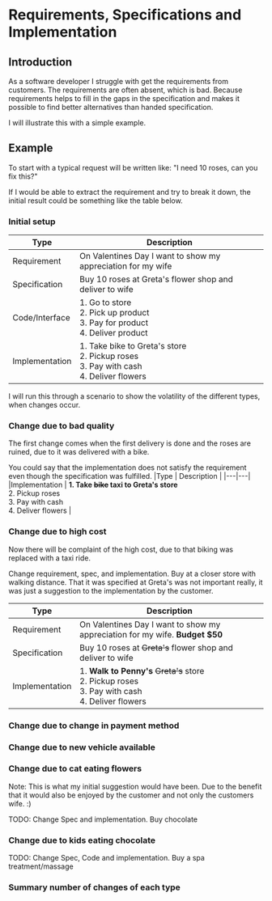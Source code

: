 # Requirements, Specifications and Implementation

## Introduction
As a software developer I struggle with get the requirements from customers. The requirements are often absent, which is bad. Because requirements helps to fill in the gaps in the specification and makes it possible to find better alternatives than handed specification.

I will illustrate this with a simple example. 

## Example

To start with a typical request will be written like: "I need 10 roses, can you fix this?" 

If I would be able to extract the requirement and try to break it down, the initial result could be something like the table below. 


### Initial setup 
|Type   | Description                                                  |
|---|---|
|Requirement | On Valentines Day I want to show my appreciation for my wife |
|Specification   |  Buy 10 roses at Greta's flower shop and deliver to wife  |
|Code/Interface  | 1. Go to store<br />2. Pick up product<br />3. Pay for product<br />4. Deliver product |
|Implementation | 1. Take bike to Greta's store<br />2. Pickup roses<br />3. Pay with cash<br />4. Deliver flowers |

I will run this through a scenario to show the volatility of the different types, when changes occur.

### Change due to bad quality

The first change comes when the first delivery is done and the roses are ruined, due to it was delivered with a bike.

You could say that the implementation does not satisfy the requirement even though the specification was fulfilled.
|Type   | Description                                                  |
|---|---|
|Implementation | **1. Take ~~bike~~ taxi to Greta's store**<br />2. Pickup roses<br />3. Pay with cash<br />4. Deliver flowers |

### Change due to high cost

Now there will be complaint of the high cost, due to that biking was replaced with a taxi ride.

Change requirement, spec, and implementation. Buy at a closer store with walking distance.
That it was specified at Greta's was not important really, it was just a suggestion to the implementation by the customer.

|Type   | Description                                                  |
|---|---|
|Requirement | On Valentines Day I want to show my appreciation for my wife. **Budget $50** |
|Specification   |  Buy 10 roses at ~~Greta's~~ flower shop and deliver to wife  |
|Implementation | 1. **Walk to Penny's** ~~Greta's~~ store<br />2. Pickup roses<br />3. Pay with cash<br />4. Deliver flowers |


### Change due to change in payment method



### Change due to new vehicle available





### Change due to cat eating flowers

Note: This is what my initial suggestion would have been. Due to the benefit that it would also be enjoyed by the customer and not only the customers wife. :)

TODO: Change Spec and implementation. Buy chocolate

### Change due to kids eating chocolate



TODO: Change Spec, Code and implementation. Buy a spa treatment/massage

### Summary number of changes of each type

